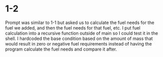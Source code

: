 # 1-2

Prompt was similar to 1-1 but asked us to calculate the fuel needs for the fuel we added, and then the fuel needs for that fuel, etc. I put fuel calculation into a recursive function outside of main so I could test it in the shell. I hardcoded the base condition based on the amount of mass that would result in zero or negative fuel requirements instead of having the program calculate the fuel needs and compare it after.
